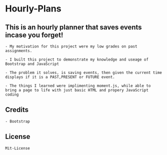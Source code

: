 # Hourly-Plans

## This is an hourly planner that saves events incase you forget!
    - My motivation for this project were my low grades on past assignments. 

    - I built this project to demonstrate my knowledge and useage of Bootstrap and JavaScript

    - The problem it solves, is saving events, then given the current time displays if it is a PAST,PRESENT or FUTURE event.

    - The things I learned were implimenting moment.js, while able to bring a page to life with just basic HTML and propery JavaScript 
    coding
   
   ## Credits
    - Bootstrap

   ## License
    Mit-License